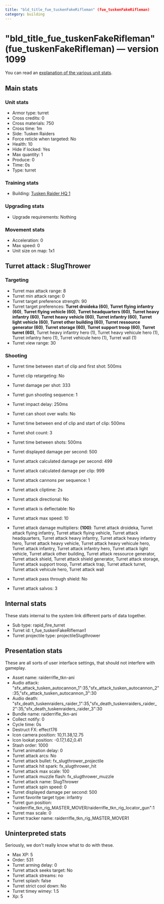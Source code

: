 ```yaml
---
title: "bld_title_fue_tuskenFakeRifleman" (fue_tuskenFakeRifleman)
category: building
---
```


# "bld_title_fue_tuskenFakeRifleman" (fue_tuskenFakeRifleman) — version 1099

You can read an [explanation  of the various unit stats](unitexplained.md).

## Main stats

### Unit stats

  * Armor type: turret
  * Cross credits: 0
  * Cross materials: 750
  * Cross time: 1m
  * Side: Tusken Raiders
  * Force reticle when targeted: No
  * Health: 10
  * Hide if locked: Yes
  * Max quantity: 1
  * Produce: 0
  * Time: 0s
  * Type: turret

### Training stats

  * Building: [Tusken Raider HQ 1](tuskenHQ.html)

### Upgrading stats

  * Upgrade requirements: Nothing

### Movement stats

  * Acceleration: 0
  * Max speed: 0
  * Unit size on map: 1x1

## Turret attack : SlugThrower


### Targeting

  * Turret max attack range: 8
  * Turret min attack range: 0
  * Turret target preference strength: 90
  * Turret target preferences: **Turret droideka (60)**, **Turret flying infantry (60)**, **Turret flying vehicle (60)**, **Turret headquarters (60)**, **Turret heavy infantry (60)**, **Turret heavy vehicle (60)**, **Turret infantry (60)**, **Turret light vehicle (60)**, **Turret other building (60)**, **Turret ressource generator (60)**, **Turret storage (60)**, **Turret support troop (60)**, **Turret turret (60)**, Turret heavy infantry hero (1), Turret heavy vehicule hero (1), Turret infantry hero (1), Turret vehicule hero (1), Turret wall (1)
  * Turret view range: 30

### Shooting

  * Turret time between start of clip and first shot: 500ms
  * Turret clip retargeting: No
  * Turret damage per shot: 333
  * Turret gun shooting sequence: 1
  * Turret impact delay: 250ms
  * Turret can shoot over walls: No
  * Turret time between end of clip and start of clip: 500ms
  * Turret shot count: 3
  * Turret time between shots: 500ms

  * Turret displayed damage per second: 500
  * Turret attack calculated damage per second: 499
  * Turret attack calculated damage per clip: 999

  * Turret attack cannons per sequence: 1
  * Turret attack cliptime: 2s
  * Turret attack directional: No
  * Turret attack is deflectable: No
  * Turret attack max speed: 10
  * Turret attack damage multipliers: **(100)**: Turret attack droideka, Turret attack flying infantry, Turret attack flying vehicle, Turret attack headquarters, Turret attack heavy infantry, Turret attack heavy infantry hero, Turret attack heavy vehicle, Turret attack heavy vehicule hero, Turret attack infantry, Turret attack infantry hero, Turret attack light vehicle, Turret attack other building, Turret attack ressource generator, Turret attack shield, Turret attack shield generator, Turret attack storage, Turret attack support troop, Turret attack trap, Turret attack turret, Turret attack vehicule hero, Turret attack wall
  * Turret attack pass through shield: No
  * Turret attack salvos: 3

## Internal stats

These stats internal to the system link different parts of data together.

  * Sub type: rapid_fire_turret
  * Turret id: t_fue_tuskenFakeRifleman1
  * Turret projectile type: projectileSlugthrower

## Presentation stats

These are all sorts of user interface settings, that should not interfere with gameplay.

  * Asset name: raiderrifle_tkn-ani
  * Audio attack: "sfx_attack_tusken_autocannon_1":35,"sfx_attack_tusken_autocannon_2":35,"sfx_attack_tusken_autocannon_3":30
  * Audio death: "sfx_death_tuskenraiders_raider_1":35,"sfx_death_tuskenraiders_raider_2":35,"sfx_death_tuskenraiders_raider_3":30
  * Bundle name: raiderrifle_tkn-ani
  * Collect notify: 0
  * Cycle time: 0s
  * Destruct FX: effect176
  * Icon camera position: 10,11.38,12.75
  * Icon lookat position: -0.17,1.62,0.41
  * Stash order: 1000
  * Turret animation delay: 0
  * Turret attack arcs: No
  * Turret attack bullet: fx_slugthrower_projectile
  * Turret attack hit spark: fx_slugthrower_hit
  * Turret attack max scale: 100
  * Turret attack muzzle flash: fx_slugthrower_muzzle
  * Turret attack name: SlugThrower
  * Turret attack spin speed: 0
  * Turret displayed damage per second: 500
  * Turret favorite target type: infantry
  * Turret gun position: "raiderrifle_tkn_rig_MASTER_MOVER/raiderrifle_tkn_rig_locator_gun":1
  * Turret max scale: 0
  * Turret tracker name: raiderrifle_tkn_rig_MASTER_MOVER1

## Uninterpreted stats

Seriously, we don't really know what to do with these.

  * Max XP: 5
  * Order: 531
  * Turret arming delay: 0
  * Turret attack seeks target: No
  * Turret attack streams: no
  * Turret splash: false
  * Turret strict cool down: No
  * Turret timey wimey: 1.5
  * Xp: 5

